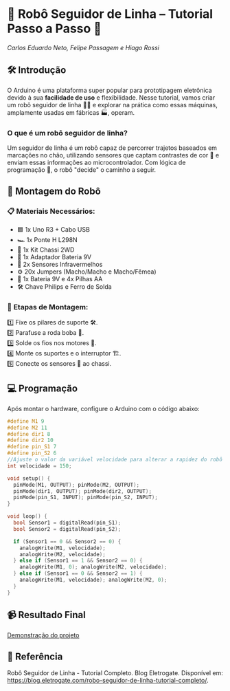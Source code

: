 # 🤖 **Robô Seguidor de Linha – Tutorial Passo a Passo** 🚗  
_Carlos Eduardo Neto, Felipe Passagem e Hiago Rossi_  


## 🛠️ **Introdução**  

O Arduino é uma plataforma super popular para prototipagem eletrônica devido à sua **facilidade de uso** e flexibilidade. Nesse tutorial, vamos criar um robô seguidor de linha 🚶‍♂️ e explorar na prática como essas máquinas, amplamente usadas em fábricas 🏭, operam.

### O que é um robô seguidor de linha?  
Um seguidor de linha é um robô capaz de percorrer trajetos baseados em marcações no chão, utilizando sensores que captam contrastes de cor 🎨 e enviam essas informações ao microcontrolador. Com lógica de programação 🔧, o robô "decide" o caminho a seguir.


## 🧩 **Montagem do Robô**  

### 📋 **Materiais Necessários:**  
- 🟦 1x Uno R3 + Cabo USB  
- 🏎️ 1x Ponte H L298N  
- 🚗 1x Kit Chassi 2WD  
- 🔋 1x Adaptador Bateria 9V  
- 👀 2x Sensores Infravermelhos  
- ⚙️ 20x Jumpers (Macho/Macho e Macho/Fêmea)  
- 🔌 1x Bateria 9V e 4x Pilhas AA  
- 🛠️ Chave Philips e Ferro de Solda  

### 🔧 **Etapas de Montagem:**  
1️⃣ Fixe os pilares de suporte 🛠️.  
2️⃣ Parafuse a roda boba 🔩.  
3️⃣ Solde os fios nos motores 🔗.  
4️⃣ Monte os suportes e o interruptor 🏗️.  
5️⃣ Conecte os sensores 📡 ao chassi.  


## 💻 **Programação**  

Após montar o hardware, configure o Arduino com o código abaixo:  

```cpp
#define M1 9  
#define M2 11  
#define dir1 8  
#define dir2 10  
#define pin_S1 7  
#define pin_S2 6
//Ajuste o valor da variável velocidade para alterar a rapidez do robô (intervalo: 0-255).  
int velocidade = 150;  

void setup() {  
  pinMode(M1, OUTPUT); pinMode(M2, OUTPUT);  
  pinMode(dir1, OUTPUT); pinMode(dir2, OUTPUT);  
  pinMode(pin_S1, INPUT); pinMode(pin_S2, INPUT);  
}  

void loop() {  
  bool Sensor1 = digitalRead(pin_S1);  
  bool Sensor2 = digitalRead(pin_S2);  

  if (Sensor1 == 0 && Sensor2 == 0) {  
    analogWrite(M1, velocidade);  
    analogWrite(M2, velocidade);  
  } else if (Sensor1 == 1 && Sensor2 == 0) {  
    analogWrite(M1, 0); analogWrite(M2, velocidade);  
  } else if (Sensor1 == 0 && Sensor2 == 1) {  
    analogWrite(M1, velocidade); analogWrite(M2, 0);  
  }  
}

```


## 📹 **Resultado Final**  
 <a href="https://www.w3schools.com">Demonstração do projeto</a> 


## 📎 **Referência** 
Robô Seguidor de Linha - Tutorial Completo. Blog Eletrogate. Disponível em: <https://blog.eletrogate.com/robo-seguidor-de-linha-tutorial-completo/>.
